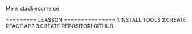 Mern stack ecomerce

========= LEASSON ===============
1.INSTALL TOOLS
2.CREATE REACT APP
3.CREATE REPOSITORI GITHUB
